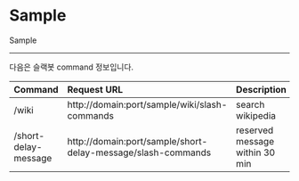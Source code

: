 # Sample

<!-- ##설명 -->

Sample

- - -
다음은 슬랙봇 command 정보입니다.

| Command | Request URL | Description | Hint |
| :------ | :---------- | :---------- | :--- |
| /wiki | http://domain:port/sample/wiki/slash-commands | search wikipedia | search data |
| /short-delay-message| http://domain:port/sample/short-delay-message/slash-commands| reserved message within 30 min | message, second |

